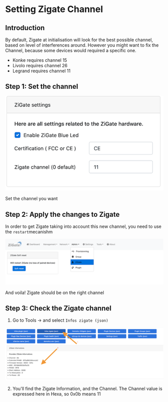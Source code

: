 # Setting Zigate Channel


## Introduction

By default, Zigate at initialisation will look for the best possible channel, based on level of interferences around.
However you might want to fix the Channel, because some devices would required a specific one.

* Konke requires channel 15
* Livolo requires channel 26
* Legrand requires channel 11


## Step 1: Set the channel


![Settings channel](../Images/Channel_setting.png)

Set the channel you want

## Step 2: Apply the changes to Zigate

In order to get Zigate taking into account this new channel, you need to use the `restart`mecanishm

![Restart Zigate](../Images/Restart_Zigate.png)

And voila! Zigate should be on the right channel

## Step 3: Check the Zigate channel

1. Go to Tools -> and select `Infos zigate (json)`

![Zigate Infos](../Images/Zigate_Infos.png)

2. You'll find the Zigate Information, and the Channel.
The Channel value is expressed here in Hexa, so 0x0b means 11
